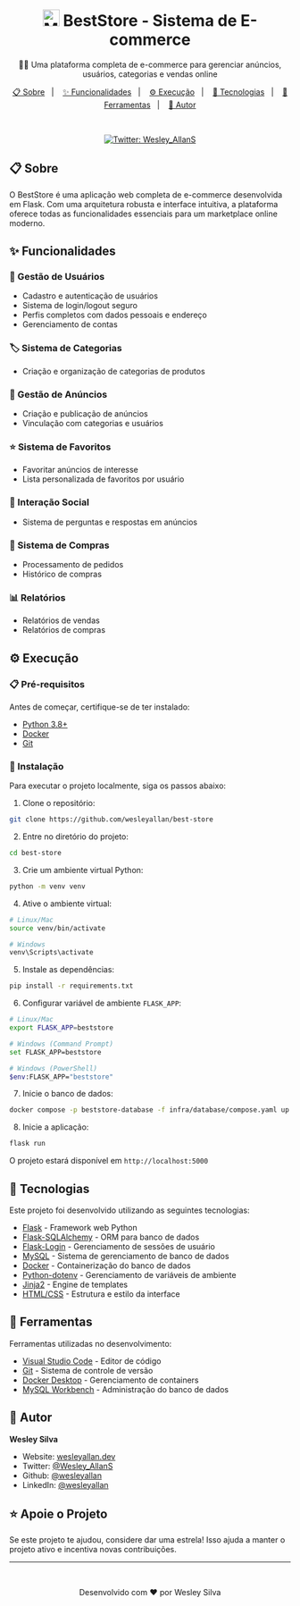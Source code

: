 <h1 align="center">
  <img src="./hi.gif" alt="Mão acenando" width="30px">
  BestStore - Sistema de E-commerce
</h1>

<p align="center">
  🛒🚀 Uma plataforma completa de e-commerce para gerenciar anúncios, usuários, categorias e vendas online
</p>

<p align="center">
  <a href="#-sobre">📋 Sobre</a>&nbsp;&nbsp;&nbsp;|&nbsp;&nbsp;&nbsp;
  <a href="#-funcionalidades">✨ Funcionalidades</a>&nbsp;&nbsp;&nbsp;|&nbsp;&nbsp;&nbsp;
  <a href="#-execução">⚙ Execução</a>&nbsp;&nbsp;&nbsp;|&nbsp;&nbsp;&nbsp;
  <a href="#-tecnologias">🚀 Tecnologias</a>&nbsp;&nbsp;&nbsp;|&nbsp;&nbsp;&nbsp;
  <a href="#-ferramentas">🔧 Ferramentas</a>&nbsp;&nbsp;&nbsp;|&nbsp;&nbsp;&nbsp;
  <a href="#-autor">👤 Autor</a>
</p>

<br />

<p align="center">
  <a href="https://twitter.com/Wesley_AllanS" target="_blank">
    <img alt="Twitter: Wesley_AllanS" src="https://img.shields.io/twitter/follow/Wesley_AllanS.svg?style=social" />
  </a>
</p>

## 📋 Sobre

O BestStore é uma aplicação web completa de e-commerce desenvolvida em Flask. Com uma arquitetura robusta e interface intuitiva, a plataforma oferece todas as funcionalidades essenciais para um marketplace online moderno.

## ✨ Funcionalidades

### 👥 Gestão de Usuários

- Cadastro e autenticação de usuários
- Sistema de login/logout seguro
- Perfis completos com dados pessoais e endereço
- Gerenciamento de contas

### 🏷️ Sistema de Categorias

- Criação e organização de categorias de produtos

### 📢 Gestão de Anúncios

- Criação e publicação de anúncios
- Vinculação com categorias e usuários

### ⭐ Sistema de Favoritos

- Favoritar anúncios de interesse
- Lista personalizada de favoritos por usuário

### 💬 Interação Social

- Sistema de perguntas e respostas em anúncios

### 🛒 Sistema de Compras

- Processamento de pedidos
- Histórico de compras

### 📊 Relatórios

- Relatórios de vendas
- Relatórios de compras

## ⚙ Execução

### 📋 Pré-requisitos

Antes de começar, certifique-se de ter instalado:

- [Python 3.8+](https://www.python.org/downloads/)
- [Docker](https://www.docker.com/get-started)
- [Git](https://git-scm.com/)

### 🚀 Instalação

Para executar o projeto localmente, siga os passos abaixo:

1. Clone o repositório:

```bash
git clone https://github.com/wesleyallan/best-store
```

2. Entre no diretório do projeto:

```bash
cd best-store
```

3. Crie um ambiente virtual Python:

```bash
python -m venv venv
```

4. Ative o ambiente virtual:

```bash
# Linux/Mac
source venv/bin/activate

# Windows
venv\Scripts\activate
```

5. Instale as dependências:

```bash
pip install -r requirements.txt
```

6. Configurar variável de ambiente `FLASK_APP`:

```bash
# Linux/Mac
export FLASK_APP=beststore

# Windows (Command Prompt)
set FLASK_APP=beststore

# Windows (PowerShell)
$env:FLASK_APP="beststore"
```

7. Inicie o banco de dados:

```bash
docker compose -p beststore-database -f infra/database/compose.yaml up -d
```

8. Inicie a aplicação:

```bash
flask run
```

O projeto estará disponível em `http://localhost:5000`

## 🚀 Tecnologias

Este projeto foi desenvolvido utilizando as seguintes tecnologias:

- [Flask](https://flask.palletsprojects.com/) - Framework web Python
- [Flask-SQLAlchemy](https://flask-sqlalchemy.palletsprojects.com/) - ORM para banco de dados
- [Flask-Login](https://flask-login.readthedocs.io/) - Gerenciamento de sessões de usuário
- [MySQL](https://www.mysql.com/) - Sistema de gerenciamento de banco de dados
- [Docker](https://www.docker.com/) - Containerização do banco de dados
- [Python-dotenv](https://github.com/theskumar/python-dotenv) - Gerenciamento de variáveis de ambiente
- [Jinja2](https://jinja.palletsprojects.com/) - Engine de templates
- [HTML/CSS](https://developer.mozilla.org/pt-BR/docs/Web/HTML) - Estrutura e estilo da interface

## 🔧 Ferramentas

Ferramentas utilizadas no desenvolvimento:

- [Visual Studio Code](https://code.visualstudio.com/) - Editor de código
- [Git](https://git-scm.com/) - Sistema de controle de versão
- [Docker Desktop](https://www.docker.com/products/docker-desktop) - Gerenciamento de containers
- [MySQL Workbench](https://www.mysql.com/products/workbench/) - Administração do banco de dados

## 👤 Autor

**Wesley Silva**

- Website: [wesleyallan.dev](https://wesleyallan.dev)
- Twitter: [@Wesley_AllanS](https://twitter.com/Wesley_AllanS)
- Github: [@wesleyallan](https://github.com/wesleyallan)
- LinkedIn: [@wesleyallan](https://linkedin.com/in/wesleyallan)

## ⭐️ Apoie o Projeto

Se este projeto te ajudou, considere dar uma estrela! Isso ajuda a manter o projeto ativo e incentiva novas contribuições.

---

<br/>
<p align="center">
  Desenvolvido com ❤️ por Wesley Silva
</p>
